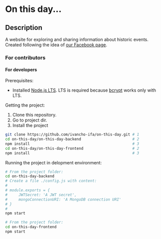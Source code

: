 # On this day...

## Description
A website for exploring and sharing information about historic events. Created following the idea of [our Facebook page](https://www.facebook.com/natoziden681/notifications/).


### For contributors

#### For developers

Prerequisites:
- Installed [Node.js LTS](https://nodejs.org/dist/v10.16.3/node-v10.16.3-x64.msi). LTS is required because [bcrypt](https://www.npmjs.com/package/bcrypt) works only with LTS.

Getting the project:
1. Clone this repository.
2. Go to project dir.
3. Install the project
```bash
git clone https://github.com/ivancho-ifa/on-this-day.git # 1
cd on-this-day/on-this-day-backend                       # 2
npm install                                              # 3
cd on-this-day/on-this-day-frontend                      # 2
npm install                                              # 3
```

Running the project in delopment environment:
```bash
# From the project folder:
cd on-this-day-backend
# Create a file ./config.js with content:
#
# module.exports = {
#     JWTSecret: 'A JWT secret',
#     mongoConnectionURI: 'A MongoDB connection URI' 
# }
#
npm start
```
```bash
# From the project folder:
cd on-this-day-frontend
npm start
```
